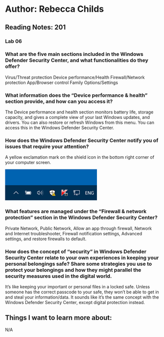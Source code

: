 # Author: Rebecca Childs
## Reading Notes: 201
### Lab 06

### What are the five main sections included in the Windows Defender Security Center, and what functionalities do they offer?
Virus/Threat protection
Device performance/Health
Firewall/Network protection
App/Browser control
Family Options/Settings
### What information does the “Device performance & health” section provide, and how can you access it?
The Device performance and health section monitors battery life, storage capacity, and gives a complete view of your last Windows updates, and drivers. You can also restore or refresh Windows from this menu. You can access this in the Windows Defender Security Center.
### How does the Windows Defender Security Center notify you of issues that require your attention?
A yellow exclamation mark on the shield icon in the bottom right corner of your computer screen.

![alt text](defender-1.png)

### What features are managed under the “Firewall & network protection” section in the Windows Defender Security Center?
Private Network, Public Network, Allow an app through firewall, Network and Internet troubleshooter, Firewall notification settings, Advanced settings, and restore firewalls to default.
### How does the concept of “security” in Windows Defender Security Center relate to your own experiences in keeping your personal belongings safe? Share some strategies you use to protect your belongings and how they might parallel the security measures used in the digital world.
It’s like keeping your important or personal files in a locked safe. Unless someone has the correct passcode to your safe, they won’t be able to get in and steal your information/data. It sounds like it’s the same concept with the Windows Defender Security Center, except digital protection instead. 
## Things I want to learn more about:
N/A